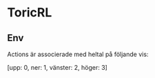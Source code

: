 # ToricRL

## Env

Actions är associerade med heltal på följande vis:

[upp: 0, ner: 1, vänster: 2, höger: 3]
